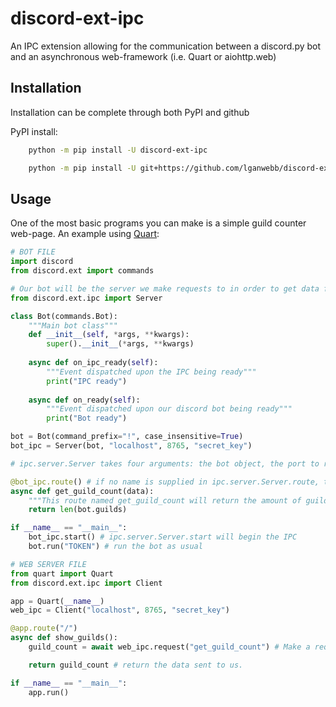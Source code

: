 discord-ext-ipc
===============

An IPC extension allowing for the communication between a discord.py bot and an asynchronous web-framework (i.e. Quart or aiohttp.web)

Installation
------------

Installation can be complete through both PyPI and github

PyPI install:

```sh
    python -m pip install -U discord-ext-ipc
```

```sh
    python -m pip install -U git+https://github.com/lganwebb/discord-ext-ipc
```

Usage
-----

One of the most basic programs you can make is a simple guild counter web-page. An example using [Quart](https://pgjones.gitlab.io/quart/):

```py
# BOT FILE
import discord
from discord.ext import commands

# Our bot will be the server we make requests to in order to get data from it.
from discord.ext.ipc import Server

class Bot(commands.Bot):
    """Main bot class"""
    def __init__(self, *args, **kwargs):
        super().__init__(*args, **kwargs)
    
    async def on_ipc_ready(self):
        """Event dispatched upon the IPC being ready"""
        print("IPC ready")
    
    async def on_ready(self):
        """Event dispatched upon our discord bot being ready"""
        print("Bot ready")

bot = Bot(command_prefix="!", case_insensitive=True)
bot_ipc = Server(bot, "localhost", 8765, "secret_key")

# ipc.server.Server takes four arguments: the bot object, the port to run the IPC on, and a secret key used to authenticate client connections (seen in the web server file).

@bot_ipc.route() # if no name is supplied in ipc.server.Server.route, the function name will become the route name.
async def get_guild_count(data):
    """This route named get_guild_count will return the amount of guilds our bot is in"""
    return len(bot.guilds)

if __name__ == "__main__":
    bot_ipc.start() # ipc.server.Server.start will begin the IPC
    bot.run("TOKEN") # run the bot as usual
```

```py
# WEB SERVER FILE
from quart import Quart
from discord.ext.ipc import Client

app = Quart(__name__)
web_ipc = Client("localhost", 8765, "secret_key")

@app.route("/")
async def show_guilds():
    guild_count = await web_ipc.request("get_guild_count") # Make a request to get the bot's IPC get_guild_count route.

    return guild_count # return the data sent to us.

if __name__ == "__main__":
    app.run()
```